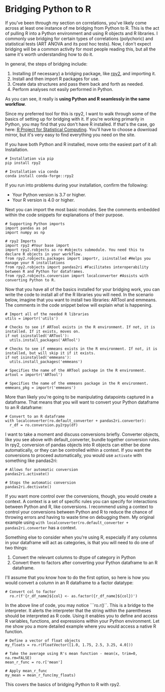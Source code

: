# Bridging Python to R

If you've been through my section on correlations, you've likely come across at least one instance of me bridging from Python to R. This is the act of pulling R into a Python environment and using R objects and R libraries. I commonly use bridging for certain types of correlations (polychoric) and statistical tests (ART ANOVA and its post hoc tests). Now, I don't expect bridging will be a common activity for most people reading this, but all the same it's worth understanding how to do it. 

In general, the steps of bridging include:
1. Installing (if necessary) a bridging package, like [rpy2](https://rpy2.github.io/doc/v3.6.x/html/index.html), and importing it.
2. Install and then import R packages for use.
3. Create data structures and pass them back and forth as needed.
4. Perform analyses not easily performed in Python.

As you can see, it really is __using Python and R seamlessly in the same workflow__.

Since my preferred tool for this is rpy2, I want to walk through some of the basics of setting up for bridging with it. If you're working primarily in Python, you may find that you don't have R installed. If that's the case, go here: [R Project for Statistical Computing](https://www.r-project.org/). You'll have to choose a download mirror, but it's very easy to find everything you need on the site.

If you have both Python and R installed, move onto the easiest part of it all: Installation.

```
# Installation via pip
pip install rpy2

# Installation via conda
conda install conda-forge::rpy2
```
If you run into problems during your installation, confirm the following:
- Your Python version is 3.7 or higher.
- Your R version is 4.0 or higher.

Next you can import the most basic modules. See the comments embedded within the code snippets for explanations of their purpose.
```
# Supporting Python imports
import pandas as pd 
import numpy as np 

# rpy2 Imports
import rpy2 #Your base import
import rpy2.robjects as ro #objects submodule. You need this to declare R objects in your workflow.
from rpy2.robjects.packages import importr, isinstalled #Helps you manage your R installations
from rpy2.robjects import pandas2ri #Facilitates interoperability between R and Python for dataframes.
from rpy2.robjects.conversion import localconverter #Assists with converting Python to R.
```

Now that you have all of the basics installed for your bridging work, you can write the code to install all of the R libraries you will need. In the scenario below, imagine that you want to install two libraries: ARTool and emmeans. The comments in the code snippet below will explain what is happening.

```
# Import all of the needed R libraries
utils = importr('utils')

# Checks to see if ARTool exists in the R environment. If not, it is installed. If it exists, moves on.
if not isinstalled('ARTool'):
  utils.install_packages('ARTool')

# Checks to see if emmeans exists in the R environment. If not, it is installed, but will skip it if it exists.
if not isinstalled('emmeans'):
  utils.install_packages('emmeans')

# Specifies the name of the ARTool package in the R environment.
artool = importr('ARTool')

# Specifies the name of the emmeans package in the R environment.
emmeans_pkg = importr('emmeans')
```

More than likely you're going to be manipulating datapoints captured in a dataframe. That means that you will want to convert your Python dataframe to an R dataframe:

```
# Convert to an R dataframe 
with localconverter(ro.default_converter + pandas2ri.converter):
  r_df = ro.conversion.py2rpy(df)
```

I want to take a moment and discuss conversions briefly. Converter objects, like you see above with default_converter, bundle together conversion rules. In rpy2, conversion of pandas objects into R objects can either be done automatically, or they can be controlled within a context. If you want the conversions to proceed automatically, you would use ```activate``` with something like pandas2ri:

```
# Allows for automatic conversion
pandas2ri.activate()

# Stops the automatic conversion
pandas2ri.dectivate()
```

If you want more control over the conversions, though, you would create a context. A context is a set of specific rules you can specify for interactions between Python and R, like conversions. I recommend using a context to control your conversions between Python and R to reduce the chance of throwing errors and having to waste time on debugging them. My original example using ```with localconverter(ro.default_converter + pandas2ri.converter``` has a context. 

Something else to consider when you're using R, especially if any columns in your dataframe will act as categories, is that you will need to do one of two things:
1. Convert the relevant columns to dtype of category in Python
2. Convert them to factors after converting your Python dataframe to an R dataframe.

I'll assume that you know how to do the first option, so here is how you would convert a column in an R dataframe to a factor datatype:

```
# Convert col to factor
  ro.r(f'{r_df_name}${col} <- as.factor({r_df_name}${col})')
```

In the above line of code, you may notice ```ro.r()``. This is a bridge to the interpreter. It alerts the interpreter that the string within the parentheses should be interpreted as R code. Using it enables you to define and access R variables, functions, and expressions within your Python environment. Let me show you a more detailed example where you would access a native R function.

```
# Define a vector of float objects
my_floats = ro.r(FloatVector([1.0, 1.75, 2.5, 3.25, 4.0]))

# Take the average using R's mean function - mean(x, trim=0, na.rm=FALSE)
mean_r_func = ro.r['mean']

# Apply mean_r_func
my_mean = mean_r_func(my_floats)
```

This covers the basics of bridging Python to R with rpy2. 


